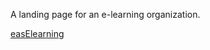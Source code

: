 A landing page for an e-learning organization.

[easElearning](https://berkaysenkoylu.github.io/elearning_landingpage/)
